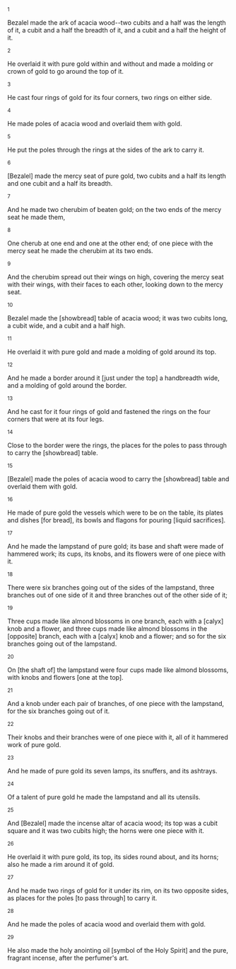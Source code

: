 <sup>1</sup> 

Bezalel made the ark of acacia wood--two cubits and a half was the length of it, a cubit and a half the breadth of it, and a cubit and a half the height of it. 

<sup>2</sup> 

He overlaid it with pure gold within and without and made a molding or crown of gold to go around the top of it. 

<sup>3</sup> 

He cast four rings of gold for its four corners, two rings on either side. 

<sup>4</sup> 

He made poles of acacia wood and overlaid them with gold. 

<sup>5</sup> 

He put the poles through the rings at the sides of the ark to carry it. 

<sup>6</sup> 

[Bezalel] made the mercy seat of pure gold, two cubits and a half its length and one cubit and a half its breadth. 

<sup>7</sup> 

And he made two cherubim of beaten gold; on the two ends of the mercy seat he made them, 

<sup>8</sup> 

One cherub at one end and one at the other end; of one piece with the mercy seat he made the cherubim at its two ends. 

<sup>9</sup> 

And the cherubim spread out their wings on high, covering the mercy seat with their wings, with their faces to each other, looking down to the mercy seat. 

<sup>10</sup> 

Bezalel made the [showbread] table of acacia wood; it was two cubits long, a cubit wide, and a cubit and a half high. 

<sup>11</sup> 

He overlaid it with pure gold and made a molding of gold around its top. 

<sup>12</sup> 

And he made a border around it [just under the top] a handbreadth wide, and a molding of gold around the border. 

<sup>13</sup> 

And he cast for it four rings of gold and fastened the rings on the four corners that were at its four legs. 

<sup>14</sup> 

Close to the border were the rings, the places for the poles to pass through to carry the [showbread] table. 

<sup>15</sup> 

[Bezalel] made the poles of acacia wood to carry the [showbread] table and overlaid them with gold. 

<sup>16</sup> 

He made of pure gold the vessels which were to be on the table, its plates and dishes [for bread], its bowls and flagons for pouring [liquid sacrifices]. 

<sup>17</sup> 

And he made the lampstand of pure gold; its base and shaft were made of hammered work; its cups, its knobs, and its flowers were of one piece with it. 

<sup>18</sup> 

There were six branches going out of the sides of the lampstand, three branches out of one side of it and three branches out of the other side of it; 

<sup>19</sup> 

Three cups made like almond blossoms in one branch, each with a [calyx] knob and a flower, and three cups made like almond blossoms in the [opposite] branch, each with a [calyx] knob and a flower; and so for the six branches going out of the lampstand. 

<sup>20</sup> 

On [the shaft of] the lampstand were four cups made like almond blossoms, with knobs and flowers [one at the top]. 

<sup>21</sup> 

And a knob under each pair of branches, of one piece with the lampstand, for the six branches going out of it. 

<sup>22</sup> 

Their knobs and their branches were of one piece with it, all of it hammered work of pure gold. 

<sup>23</sup> 

And he made of pure gold its seven lamps, its snuffers, and its ashtrays. 

<sup>24</sup> 

Of a talent of pure gold he made the lampstand and all its utensils. 

<sup>25</sup> 

And [Bezalel] made the incense altar of acacia wood; its top was a cubit square and it was two cubits high; the horns were one piece with it. 

<sup>26</sup> 

He overlaid it with pure gold, its top, its sides round about, and its horns; also he made a rim around it of gold. 

<sup>27</sup> 

And he made two rings of gold for it under its rim, on its two opposite sides, as places for the poles [to pass through] to carry it. 

<sup>28</sup> 

And he made the poles of acacia wood and overlaid them with gold. 

<sup>29</sup> 

He also made the holy anointing oil [symbol of the Holy Spirit] and the pure, fragrant incense, after the perfumer's art.